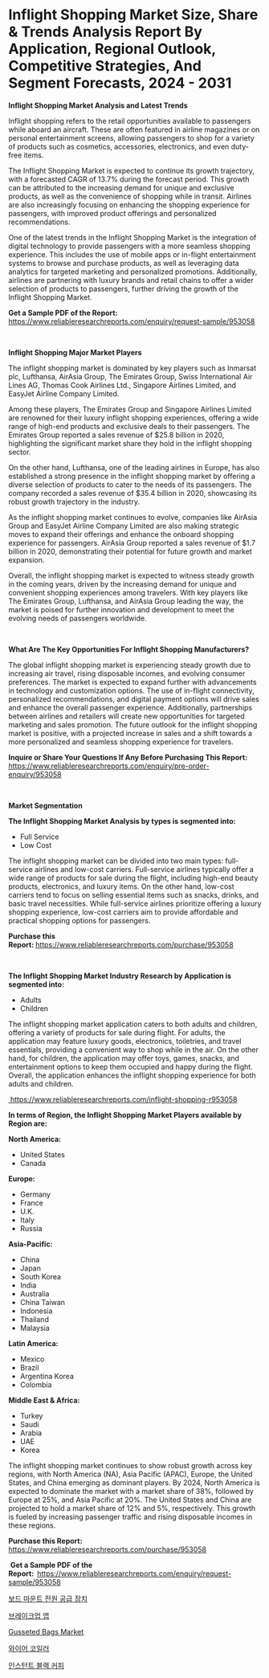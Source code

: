 <p><h1>Inflight Shopping Market Size, Share & Trends Analysis Report By Application, Regional Outlook, Competitive Strategies, And Segment Forecasts, 2024 - 2031</h1></p><p><strong>Inflight Shopping Market Analysis and Latest Trends</strong></p>
<p><p>Inflight shopping refers to the retail opportunities available to passengers while aboard an aircraft. These are often featured in airline magazines or on personal entertainment screens, allowing passengers to shop for a variety of products such as cosmetics, accessories, electronics, and even duty-free items.</p><p>The Inflight Shopping Market is expected to continue its growth trajectory, with a forecasted CAGR of 13.7% during the forecast period. This growth can be attributed to the increasing demand for unique and exclusive products, as well as the convenience of shopping while in transit. Airlines are also increasingly focusing on enhancing the shopping experience for passengers, with improved product offerings and personalized recommendations.</p><p>One of the latest trends in the Inflight Shopping Market is the integration of digital technology to provide passengers with a more seamless shopping experience. This includes the use of mobile apps or in-flight entertainment systems to browse and purchase products, as well as leveraging data analytics for targeted marketing and personalized promotions. Additionally, airlines are partnering with luxury brands and retail chains to offer a wider selection of products to passengers, further driving the growth of the Inflight Shopping Market.</p></p>
<p><strong>Get a Sample PDF of the Report:&nbsp;</strong> <a href="https://www.reliableresearchreports.com/enquiry/request-sample/953058">https://www.reliableresearchreports.com/enquiry/request-sample/953058</a></p>
<p>&nbsp;</p>
<p><strong>Inflight Shopping Major Market Players</strong></p>
<p><p>The inflight shopping market is dominated by key players such as Inmarsat plc, Lufthansa, AirAsia Group, The Emirates Group, Swiss International Air Lines AG, Thomas Cook Airlines Ltd., Singapore Airlines Limited, and EasyJet Airline Company Limited.</p><p>Among these players, The Emirates Group and Singapore Airlines Limited are renowned for their luxury inflight shopping experiences, offering a wide range of high-end products and exclusive deals to their passengers. The Emirates Group reported a sales revenue of $25.8 billion in 2020, highlighting the significant market share they hold in the inflight shopping sector.</p><p>On the other hand, Lufthansa, one of the leading airlines in Europe, has also established a strong presence in the inflight shopping market by offering a diverse selection of products to cater to the needs of its passengers. The company recorded a sales revenue of $35.4 billion in 2020, showcasing its robust growth trajectory in the industry.</p><p>As the inflight shopping market continues to evolve, companies like AirAsia Group and EasyJet Airline Company Limited are also making strategic moves to expand their offerings and enhance the onboard shopping experience for passengers. AirAsia Group reported a sales revenue of $1.7 billion in 2020, demonstrating their potential for future growth and market expansion.</p><p>Overall, the inflight shopping market is expected to witness steady growth in the coming years, driven by the increasing demand for unique and convenient shopping experiences among travelers. With key players like The Emirates Group, Lufthansa, and AirAsia Group leading the way, the market is poised for further innovation and development to meet the evolving needs of passengers worldwide.</p></p>
<p>&nbsp;</p>
<p><strong>What Are The Key Opportunities For Inflight Shopping Manufacturers?</strong></p>
<p><p>The global inflight shopping market is experiencing steady growth due to increasing air travel, rising disposable incomes, and evolving consumer preferences. The market is expected to expand further with advancements in technology and customization options. The use of in-flight connectivity, personalized recommendations, and digital payment options will drive sales and enhance the overall passenger experience. Additionally, partnerships between airlines and retailers will create new opportunities for targeted marketing and sales promotion. The future outlook for the inflight shopping market is positive, with a projected increase in sales and a shift towards a more personalized and seamless shopping experience for travelers.</p></p>
<p><strong>Inquire or Share Your Questions If Any Before Purchasing This Report:</strong> <a href="https://www.reliableresearchreports.com/enquiry/pre-order-enquiry/953058">https://www.reliableresearchreports.com/enquiry/pre-order-enquiry/953058</a></p>
<p>&nbsp;</p>
<p><strong>Market Segmentation</strong></p>
<p><strong>The Inflight Shopping Market Analysis by types is segmented into:</strong></p>
<p><ul><li>Full Service</li><li>Low Cost</li></ul></p>
<p><p>The inflight shopping market can be divided into two main types: full-service airlines and low-cost carriers. Full-service airlines typically offer a wide range of products for sale during the flight, including high-end beauty products, electronics, and luxury items. On the other hand, low-cost carriers tend to focus on selling essential items such as snacks, drinks, and basic travel necessities. While full-service airlines prioritize offering a luxury shopping experience, low-cost carriers aim to provide affordable and practical shopping options for passengers.</p></p>
<p><strong>Purchase this Report:&nbsp;</strong><a href="https://www.reliableresearchreports.com/purchase/953058">https://www.reliableresearchreports.com/purchase/953058</a></p>
<p>&nbsp;</p>
<p><strong>The Inflight Shopping Market Industry Research by Application is segmented into:</strong></p>
<p><ul><li>Adults</li><li>Children</li></ul></p>
<p><p>The inflight shopping market application caters to both adults and children, offering a variety of products for sale during flight. For adults, the application may feature luxury goods, electronics, toiletries, and travel essentials, providing a convenient way to shop while in the air. On the other hand, for children, the application may offer toys, games, snacks, and entertainment options to keep them occupied and happy during the flight. Overall, the application enhances the inflight shopping experience for both adults and children.</p></p>
<p><a href="https://www.reliableresearchreports.com/inflight-shopping-r953058">&nbsp;https://www.reliableresearchreports.com/inflight-shopping-r953058</a></p>
<p><strong>In terms of Region, the Inflight Shopping Market Players available by Region are:</strong></p>
<p>
    <p> <strong> North America: </strong>
        <ul>
            <li>United States</li>
            <li>Canada</li>
        </ul>
        </p> 
    <p> <strong> Europe: </strong>
        <ul>
            <li>Germany</li>
            <li>France</li>
            <li>U.K.</li>
            <li>Italy</li>
            <li>Russia</li>
        </ul>
        </p> 
    <p> <strong> Asia-Pacific: </strong>
        <ul>
            <li>China</li>
            <li>Japan</li>
            <li>South Korea</li>
            <li>India</li>
            <li>Australia</li>
            <li>China Taiwan</li>
            <li>Indonesia</li>
            <li>Thailand</li>
            <li>Malaysia</li>
        </ul>
        </p> 
    <p> <strong> Latin America: </strong>
        <ul>
            <li>Mexico</li>
            <li>Brazil</li>
            <li>Argentina Korea</li>
            <li>Colombia</li>
        </ul>
        </p> 
    <p> <strong> Middle East & Africa: </strong>
        <ul>
            <li>Turkey</li>
            <li>Saudi</li>
            <li>Arabia</li>
            <li>UAE</li>
            <li>Korea</li>
        </ul>
    </p>
    </p>
<p><p>The inflight shopping market continues to show robust growth across key regions, with North America (NA), Asia Pacific (APAC), Europe, the United States, and China emerging as dominant players. By 2024, North America is expected to dominate the market with a market share of 38%, followed by Europe at 25%, and Asia Pacific at 20%. The United States and China are projected to hold a market share of 12% and 5%, respectively. This growth is fueled by increasing passenger traffic and rising disposable incomes in these regions.</p></p>
<p><strong>Purchase this Report: </strong><a href="https://www.reliableresearchreports.com/purchase/953058">https://www.reliableresearchreports.com/purchase/953058</a></p>
<p>&nbsp;<strong>Get a Sample PDF of the Report:&nbsp;&nbsp;</strong><a href="https://www.reliableresearchreports.com/enquiry/request-sample/953058">https://www.reliableresearchreports.com/enquiry/request-sample/953058</a></p>
<p><strong></strong></p>
<p><p><a href="https://github.com/akzkkws047661437/Market-Research-Report-List-2/blob/main/377506450116.md">보드 마운트 전원 공급 장치</a></p><p><a href="https://github.com/vsckjg50460/Market-Research-Report-List-2/blob/main/464301550117.md">브레이크업 앱</a></p><p><a href="https://www.linkedin.com/pulse/gusseted-bags-market-key-successful-business-strategy-forecast-tpakf?trackingId=re2h%2F5LqqU8anL8%2FNUPt8A%3D%3D">Gusseted Bags Market</a></p><p><a href="https://medium.com/@joananitzsche/%EC%99%80%EC%9D%B4%EC%96%B4-%EC%BD%94%EC%9D%BC%EB%9F%AC-%EC%8B%9C%EC%9E%A5-%EC%84%B1%EA%B3%B5%EC%A0%81%EC%9D%B8-%EB%B9%84%EC%A6%88%EB%8B%88%EC%8A%A4-%EC%A0%84%EB%9E%B5-%EC%98%88%EC%B8%A1-2031%EB%85%84%EA%B9%8C%EC%A7%80-6fa2aa7dc101">와이어 코일러</a></p><p><a href="https://medium.com/@bennyuigleyjks/2024-2031%EB%85%84%EC%9D%84-%EB%8C%80%EC%83%81%EC%9C%BC%EB%A1%9C-%EC%98%88%EC%B8%A1%EB%90%9C-%EC%9D%B8%EC%8A%A4%ED%84%B4%ED%8A%B8-%EB%B8%94%EB%9E%99-%EC%BB%A4%ED%94%BC-%EC%8B%9C%EC%9E%A5-%EB%8F%99%ED%96%A5-%EB%B0%8F-%EC%8B%9C%EC%9E%A5-%EB%B6%84%EC%84%9D-9de34726b9be">인스턴트 블랙 커피</a></p></p>